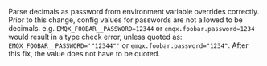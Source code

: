 Parse decimals as password from environment variable overrides correctly.
Prior to this change, config values for passwords are not allowed to be decimals.
e.g. `EMQX_FOOBAR__PASSWORD=12344` or `emqx.foobar.password=1234`
would result in a type check error, unless quoted as:
`EMQX_FOOBAR__PASSWORD='"12344"'` or `emqx.foobar.password="1234"`.
After this fix, the value does not have to be quoted.
